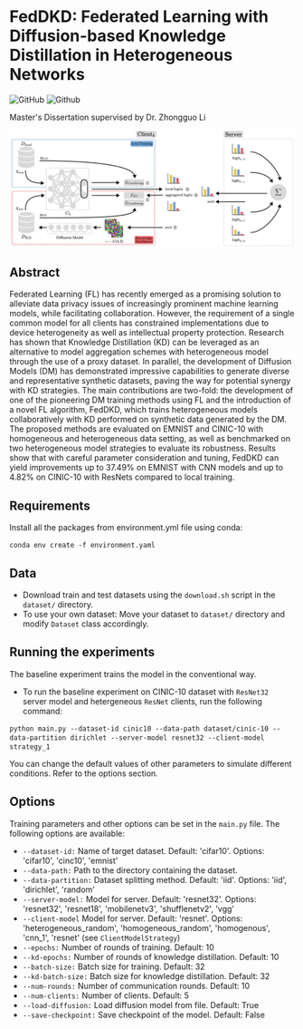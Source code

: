 # FedDKD: Federated Learning with Diffusion-based Knowledge Distillation in Heterogeneous Networks

![GitHub](https://img.shields.io/github/license/colinlaganier/FedKDD)
![Github](https://img.shields.io/badge/status-under_development-yellow)

Master's Dissertation supervised by Dr. Zhongguo Li
    
![MQTT_Diagram](./figures/FedDKD_client.png)

## Abstract

Federated Learning (FL) has recently emerged as a promising solution to alleviate data privacy issues of increasingly prominent machine learning models, while facilitating collaboration. However, the requirement of a single common model for all clients has constrained implementations due to device heterogeneity as well as intellectual property protection. Research has shown that Knowledge Distillation (KD) can be leveraged as an alternative to model aggregation schemes with heterogeneous model through the use of a proxy dataset. In parallel, the development of Diffusion Models (DM) has demonstrated impressive capabilities to generate diverse and representative synthetic datasets, paving the way for potential synergy with KD strategies. The main contributions are two-fold: the development of one of the pioneering DM training methods using FL and the introduction of a novel FL algorithm, FedDKD, which trains heterogeneous models collaboratively with KD performed on synthetic data generated by the DM. The proposed methods are evaluated on EMNIST and CINIC-10 with homogeneous and heterogeneous data setting, as well as benchmarked on two heterogeneous model strategies to evaluate its robustness. Results show that with careful parameter consideration and tuning, FedDKD can yield improvements up to 37.49% on EMNIST with CNN models and up to 4.82% on CINIC-10 with ResNets compared to local training. 

## Requirements
Install all the packages from environment.yml file using conda:

```
conda env create -f environment.yaml
```

## Data
* Download train and test datasets using the ```download.sh``` script in the ```dataset/``` directory.
* To use your own dataset: Move your dataset to ```dataset/``` directory and modify ```Dataset``` class accordingly.

## Running the experiments
The baseline experiment trains the model in the conventional way.

* To run the baseline experiment on CINIC-10 dataset with ```ResNet32``` server model and hetergeneous ```ResNet``` clients, run the following command:

```
python main.py --dataset-id cinic10 --data-path dataset/cinic-10 --data-partition dirichlet --server-model resnet32 --client-model strategy_1
```

You can change the default values of other parameters to simulate different conditions. Refer to the options section.

## Options
Training parameters and other options can be set in the ```main.py``` file. The following options are available:

* ```--dataset-id:```  Name of target dataset. Default: 'cifar10'. Options: 'cifar10', 'cinc10', 'emnist'
* ```--data-path:```    Path to the directory containing the dataset.
* ```--data-partition:```   Dataset splitting method. Default: 'iid'. Options: 'iid', 'dirichlet', 'random'
* ```--server-model:```   Model for server. Default: 'resnet32'. Options: 'resnet32', 'resnet18', 'mobilenetv3', 'shufflenetv2', 'vgg'
* ```--client-model``` Model for server. Default: 'resnet'. Options: 'heterogeneous_random', 'homogeneous_random', 'homogenous', 'cnn_1', 'resnet' (see ```ClientModelStrategy```)
* ```--epochs:```   Number of rounds of training. Default: 10
* ```--kd-epochs:```   Number of rounds of knowledge distillation. Default: 10
* ```--batch-size:```   Batch size for training. Default: 32
* ```--kd-batch-size:```   Batch size for knowledge distillation. Default: 32
* ```--num-rounds:```   Number of communication rounds. Default: 10
* ```--num-clients:```   Number of clients. Default: 5
* ```--load-diffusion:```   Load diffusion model from file. Default: True
* ```--save-checkpoint:```   Save checkpoint of the model. Default: False